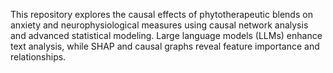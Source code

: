 This repository explores the causal effects of phytotherapeutic blends on anxiety and neurophysiological measures using causal network analysis and advanced statistical modeling. Large language models (LLMs) enhance text analysis, while SHAP and causal graphs reveal feature importance and relationships.
